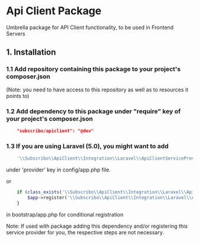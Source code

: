 # Api Client Package

Umbrella package for API Client functionality, to be used in Frontend Servers

## 1. Installation

### 1.1 Add repository containing this package to your project's composer.json

(Note: you need to have access to this repository as well as to resources it points to)

### 1.2 Add dependency to this package under "require" key of your project's composer.json

```json
    "subscribo/apiclient": "@dev"
```

### 1.3 If you are using Laravel (5.0), you might want to add

```php
    '\\Subscribo\\ApiClient\\Integration\\Laravel\\ApiClientServiceProvider',
```

under 'provider' key in config/app.php file.

or

```php
    if (class_exists('\\Subscribo\\ApiClient\\Integration\\Laravel\\ApiClientServiceProvider')) {
        $app->register('\\Subscribo\\ApiClient\\Integration\\Laravel\\ApiClientServiceProvider');
    }
```

in bootstrap/app.php for conditional registration

Note: If used with package adding this dependency and/or registering this service provider for you, the respective steps are not necessary.

